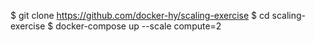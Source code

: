 $ git clone https://github.com/docker-hy/scaling-exercise
$ cd scaling-exercise
$ docker-compose up --scale compute=2
